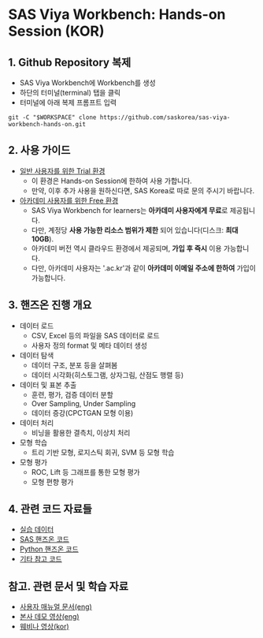 # **SAS Viya Workbench: Hands-on Session (KOR)**

## **1. Github Repository 복제**
 - SAS Viya Workbench에 Workbench를 생성
 - 하단의 터미널(terminal) 탭을 클릭
 - 터미널에 아래 복제 프롬프트 입력
```
git -C "$WORKSPACE" clone https://github.com/saskorea/sas-viya-workbench-hands-on.git
```

## **2. 사용 가이드**

- [일반 사용자를 위한 Trial 환경](https://engage-wmt001.workbench.sas.com)
  - 이 환경은 Hands-on Session에 한하여 사용 가합니다.
  - 만약, 이후 추가 사용을 원하신다면, SAS Korea로 따로 문의 주시기 바랍니다.
- [아카데미 사용자를 위한 Free 환경](https://www.sas.com/en_us/software/viya-workbench-for-learners.html)
  - SAS Viya Workbench for learners는 **아카데미 사용자에게 무료**로 제공됩니다.
  - 다만, 계정당 **사용 가능한 리소스 범위가 제한** 되어 있습니다(디스크: **최대 10GB**).
  - 아카데미 버전 역시 클라우드 환경에서 제공되며, **가입 후 즉시** 이용 가능합니다.
  - 다만, 아카데미 사용자는 '.ac.kr'과 같이 **아카데미 이메일 주소에 한하여** 가입이 가능합니다.


## **3. 핸즈온 진행 개요**
- 데이터 로드
  - CSV, Excel 등의 파일을 SAS 데이터로 로드
  - 사용자 정의 format 및 메타 데이터 생성
- 데이터 탐색
  - 데이터 구조, 분포 등을 살펴봄
  - 데이터 시각화(히스토그램, 상자그림, 산점도 행렬 등)
- 데이터 및 표본 추출
  - 훈련, 평가, 검증 데이터 분할
  - Over Sampling, Under Sampling
  - 데이터 증강(CPCTGAN 모형 이용)
- 데이터 처리
  - 비닝을 활용한 결측치, 이상치 처리
- 모형 학습
  - 트리 기반 모형, 로지스틱 회귀, SVM 등 모형 학습
- 모형 평가
  - ROC, Lift 등 그래프를 통한 모형 평가
  - 모형 편향 평가


## **4. 관련 코드 자료들**

- [실습 데이터](https://github.com/saskorea/sas-viya-workbench-hands-on/tree/main/01.%20RAW%20%EB%8D%B0%EC%9D%B4%ED%84%B0)
- [SAS 핸즈온 코드](https://github.com/saskorea/sas-viya-workbench-hands-on/tree/main/03.%20SAS%20%ED%95%B8%EC%A6%88%EC%98%A8%20%EC%BD%94%EB%93%9C)
- [Python 핸즈온 코드](https://github.com/saskorea/sas-viya-workbench-hands-on/tree/main/04.%20Python%20%ED%95%B8%EC%A6%88%EC%98%A8%20%EC%BD%94%EB%93%9C)
- [기타 참고 코드](https://github.com/saskorea/sas-viya-workbench-hands-on/tree/main/00.%20%EC%B0%B8%EA%B3%A0%20%EC%BD%94%EB%93%9C)


## **참고. 관련 문서 및 학습 자료**

- [사용자 매뉴얼 문서(eng)](https://documentation.sas.com/doc/en/workbenchcdc/v_001/workbenchwlcm/home.htm)
- [본사 데모 영상(eng)](https://www.youtube.com/playlist?list=PLVV6eZFA22QzkSYKD4vbZFkq3VYDWvcb_)
- [웨비나 영상(kor)](https://www.sas.com/ko_kr/events/2024/idg-workbench-webinar.html)
